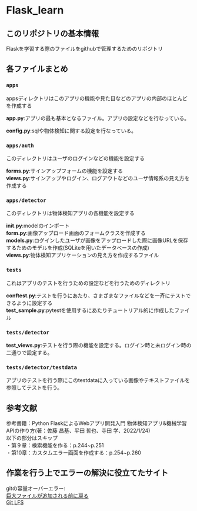 # Flask_learn
## このリポジトリの基本情報
Flaskを学習する際のファイルをgithubで管理するためのリポジトリ  

## 各ファイルまとめ
### `apps`
appsディレクトリはこのアプリの機能や見た目などのアプリの内部のほとんどを作成する  

**app.py**:アプリの最も基本となるファイル。アプリの設定などを行なっている。  

**config.py**:sqlや物体検知に関する設定を行なっている。  

### `apps/auth`
このディレクトリはユーザのログインなどの機能を設定する  

**forms.py**:サインアップフォームの機能を設定する  
**views.py**:サインアップやログイン、ログアウトなどのユーザ情報系の見え方を作成する  


### `apps/detector`
このディレクトリは物体検知アプリの各機能を設定する  

**init.py**:modelのインポート  
**form.py**:画像アップロード画面のフォームクラスを作成する  
**models.py**:ログインしたユーザが画像をアップロードした際に画像URLを保存するためのモデルを作成(SQLiteを用いたデータベースの作成)  
**views.py**:物体検知アプリケーションの見え方を作成するファイル  

### `tests`
これはアプリのテストを行うための設定などを行うためのディレクトリ

**conftest.py**:テストを行うにあたり、さまざまなファイルなどを一斉にテストできるように設定する  
**test_sample.py**:pytestを使用するにあたりチュートリアル的に作成したファイル  

### `tests/detector`
**test_views.py**:テストを行う際の機能を設定する。ログイン時と未ログイン時の二通りで設定する。  


### `tests/detector/testdata`
アプリのテストを行う際にこのtestdataに入っている画像やテキストファイルを参照してテストを行う。  

## 参考文献
参考書籍：Python FlaskによるWebアプリ開発入門 物体検知アプリ&機械学習APIの作り方(著：佐藤 昌基、平田 哲也、寺田 学、2022/1/24)  
以下の部分はスキップ  
・第９章：検索機能を作る：p.244~p.251  
・第10章：カスタムエラー画面を作成する：p.254~p.260  

## 作業を行う上でエラーの解決に役立てたサイト
gitの容量オーバーエラー:  
[巨大ファイルが追加される前に戻る](https://qiita.com/ffggss/items/b61e726bc8cbd3137956)  
[Git LFS](https://genzouw.com/entry/2022/02/09/112150/2934/)

